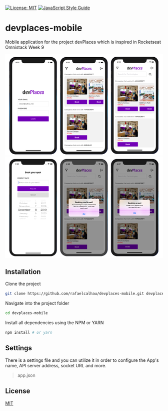 [![License: MIT](https://img.shields.io/badge/License-MIT-green.svg)](https://opensource.org/licenses/MIT)
[![JavaScript Style Guide](https://img.shields.io/badge/code_style-standard-brightgreen.svg)](https://standardjs.com)


# devplaces-mobile

Mobile application for the project devPlaces which is inspired in Rocketseat Omnistack Week 9

![devPlaces](docs/images/devplaces-ios-01.jpg)
![devPlaces](docs/images/devplaces-ios-02.jpg)

## Installation

Clone the project

  ```bash
  git clone https://github.com/rafaelcalhau/devplaces-mobile.git devplaces-mobile
  ```

Navigate into the project folder

  ```bash
  cd devplaces-mobile
  ```

Install all dependencies using the NPM or YARN

  ```bash
  npm install # or yarn
  ```

## Settings

There is a settings file and you can utilize it in order to configure the App's name, API server address, socket URL and more.
  
  > app.json


## License
[MIT](https://choosealicense.com/licenses/mit/)